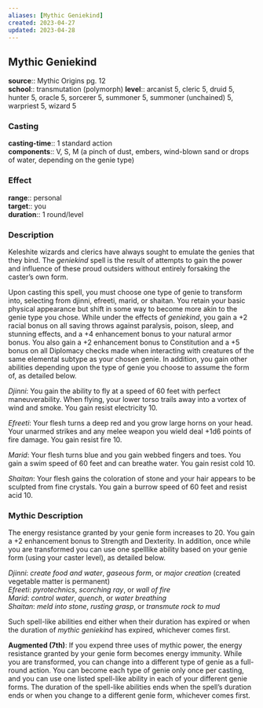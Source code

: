 ```yaml
---
aliases: [Mythic Geniekind]
created: 2023-04-27
updated: 2023-04-28
---
```


## Mythic Geniekind

**source**:: Mythic Origins pg. 12  
**school**:: transmutation (polymorph)
**level**:: arcanist 5, cleric 5, druid 5, hunter 5, oracle 5, sorcerer 5, summoner 5, summoner (unchained) 5, warpriest 5, wizard 5

### Casting

**casting-time**:: 1 standard action  
**components**:: V, S, M (a pinch of dust, embers, wind-blown sand or drops of water, depending on the genie type)

### Effect

**range**:: personal  
**target**:: you  
**duration**:: 1 round/level

### Description

Keleshite wizards and clerics have always sought to emulate the genies that they bind. The *geniekind* spell is the result of attempts to gain the power and influence of these proud outsiders without entirely forsaking the caster’s own form.  
  
Upon casting this spell, you must choose one type of genie to transform into, selecting from djinni, efreeti, marid, or shaitan. You retain your basic physical appearance but shift in some way to become more akin to the genie type you chose. While under the effects of *geniekind*, you gain a +2 racial bonus on all saving throws against paralysis, poison, sleep, and stunning effects, and a +4 enhancement bonus to your natural armor bonus. You also gain a +2 enhancement bonus to Constitution and a +5 bonus on all Diplomacy checks made when interacting with creatures of the same elemental subtype as your chosen genie. In addition, you gain other abilities depending upon the type of genie you choose to assume the form of, as detailed below.  
  
*Djinni*: You gain the ability to fly at a speed of 60 feet with perfect maneuverability. When flying, your lower torso trails away into a vortex of wind and smoke. You gain resist electricity 10.  
  
*Efreeti*: Your flesh turns a deep red and you grow large horns on your head. Your unarmed strikes and any melee weapon you wield deal +1d6 points of fire damage. You gain resist fire 10.  
  
*Marid*: Your flesh turns blue and you gain webbed fingers and toes. You gain a swim speed of 60 feet and can breathe water. You gain resist cold 10.  
  
*Shaitan*: Your flesh gains the coloration of stone and your hair appears to be sculpted from fine crystals. You gain a burrow speed of 60 feet and resist acid 10.

### Mythic Description

The energy resistance granted by your genie form increases to 20. You gain a +2 enhancement bonus to Strength and Dexterity. In addition, once while you are transformed you can use one spelllike ability based on your genie form (using your caster level), as detailed below.  
  
*Djinni*: *create food and water*, *gaseous form*, or *major creation* (created vegetable matter is permanent)  
*Efreeti*: *pyrotechnics*, *scorching ray*, or *wall of fire*  
*Marid*: *control water*, *quench*, or *water breathing*  
*Shaitan*: *meld into stone*, *rusting grasp*, or *transmute rock to mud*  
  
Such spell-like abilities end either when their duration has expired or when the duration of *mythic geniekind* has expired, whichever comes first.  
  
**Augmented (7th)**: If you expend three uses of mythic power, the energy resistance granted by your genie form becomes energy immunity. While you are transformed, you can change into a different type of genie as a full-round action. You can become each type of genie only once per casting, and you can use one listed spell-like ability in each of your different genie forms. The duration of the spell-like abilities ends when the spell’s duration ends or when you change to a different genie form, whichever comes first.
